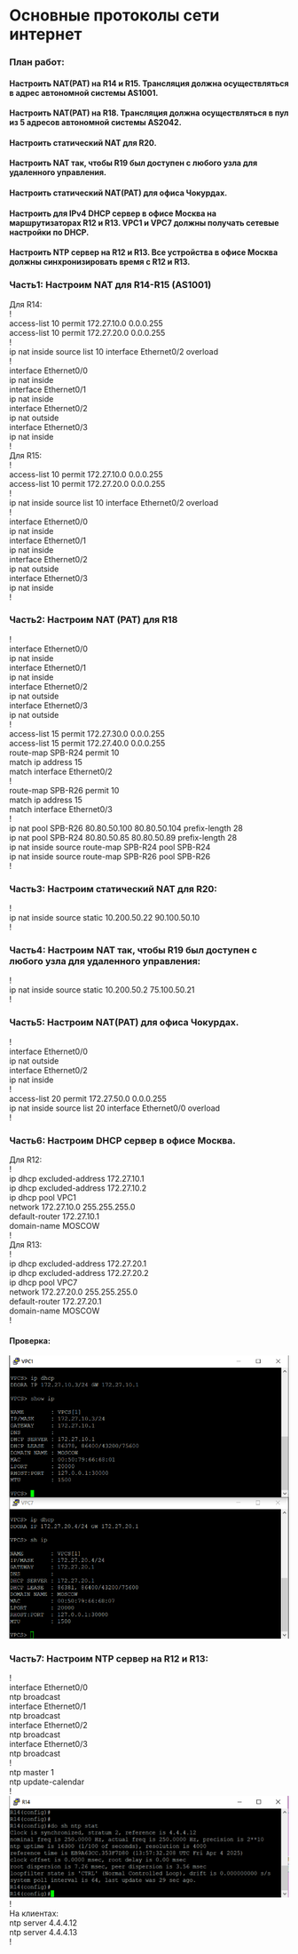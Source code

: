 # Основные протоколы сети интернет  

### План работ:  
#### Настроить NAT(PAT) на R14 и R15. Трансляция должна осуществляться в адрес автономной системы AS1001.  
#### Настроить NAT(PAT) на R18. Трансляция должна осуществляться в пул из 5 адресов автономной системы AS2042.  
#### Настроить статический NAT для R20.  
#### Настроить NAT так, чтобы R19 был доступен с любого узла для удаленного управления.  
#### Настроить статический NAT(PAT) для офиса Чокурдах.  
#### Настроить для IPv4 DHCP сервер в офисе Москва на маршрутизаторах R12 и R13. VPC1 и VPC7 должны получать сетевые настройки по DHCP.  
#### Настроить NTP сервер на R12 и R13. Все устройства в офисе Москва должны синхронизировать время с R12 и R13.  

### Часть1: Настроим NAT для R14-R15 (AS1001)  
Для R14:  
!  
access-list 10 permit 172.27.10.0 0.0.0.255  
access-list 10 permit 172.27.20.0 0.0.0.255  
!  
ip nat inside source list 10 interface Ethernet0/2 overload  
!  
interface Ethernet0/0  
  ip nat inside  
interface Ethernet0/1  
  ip nat inside  
interface Ethernet0/2  
 ip nat outside  
interface Ethernet0/3  
  ip nat inside  
!  
Для R15:  
!  
access-list 10 permit 172.27.10.0 0.0.0.255  
access-list 10 permit 172.27.20.0 0.0.0.255  
!  
ip nat inside source list 10 interface Ethernet0/2 overload  
!  
interface Ethernet0/0  
  ip nat inside  
interface Ethernet0/1  
  ip nat inside  
interface Ethernet0/2  
 ip nat outside  
interface Ethernet0/3  
  ip nat inside  
!  
### Часть2: Настроим NAT (PAT) для R18  
!  
interface Ethernet0/0  
 ip nat inside  
interface Ethernet0/1  
 ip nat inside  
interface Ethernet0/2  
 ip nat outside  
interface Ethernet0/3  
 ip nat outside  
!  
access-list 15 permit 172.27.30.0 0.0.0.255  
access-list 15 permit 172.27.40.0 0.0.0.255  
route-map SPB-R24 permit 10  
 match ip address 15  
 match interface Ethernet0/2  
!  
route-map SPB-R26 permit 10  
 match ip address 15  
 match interface Ethernet0/3  
!  
ip nat pool SPB-R26 80.80.50.100 80.80.50.104 prefix-length 28  
ip nat pool SPB-R24 80.80.50.85 80.80.50.89 prefix-length 28  
ip nat inside source route-map SPB-R24 pool SPB-R24  
ip nat inside source route-map SPB-R26 pool SPB-R26  
!  

### Часть3: Настроим статический NAT для R20:  
!  
ip nat inside source static 10.200.50.22 90.100.50.10  
!  
### Часть4: Настроим NAT так, чтобы R19 был доступен с любого узла для удаленного управления:  
!  
ip nat inside source static 10.200.50.2 75.100.50.21  
!  
### Часть5: Настроим NAT(PAT) для офиса Чокурдах.  
!  
interface Ethernet0/0  
 ip nat outside    
interface Ethernet0/2  
 ip nat inside  
!  
access-list 20 permit 172.27.50.0 0.0.0.255  
ip nat inside source list 20 interface Ethernet0/0 overload  
!  
### Часть6: Настроим DHCP сервер в офисе Москва.  
Для R12:  
!  
ip dhcp excluded-address 172.27.10.1  
ip dhcp excluded-address 172.27.10.2  
ip dhcp pool VPC1  
 network 172.27.10.0 255.255.255.0  
 default-router 172.27.10.1  
 domain-name MOSCOW  
!  
Для R13:  
!  
ip dhcp excluded-address 172.27.20.1  
ip dhcp excluded-address 172.27.20.2  
ip dhcp pool VPC7  
 network 172.27.20.0 255.255.255.0  
 default-router 172.27.20.1  
 domain-name MOSCOW  
!  
#### Проверка:  
![alt-текст](https://github.com/stanlaz/otus_network_engineer/blob/main/Лабораторные%20работы/PROTOCOLS/DHCP-VPC.png)  

### Часть7: Настроим NTP сервер на R12 и R13:  
!  
interface Ethernet0/0  
 ntp broadcast  
interface Ethernet0/1  
 ntp broadcast  
interface Ethernet0/2  
 ntp broadcast  
interface Ethernet0/3  
 ntp broadcast  
!  
ntp master 1  
ntp update-calendar  
!  
![alt-текст](https://github.com/stanlaz/otus_network_engineer/blob/main/Лабораторные%20работы/PROTOCOLS/NTP-R14.png)  
!  
На клиентах:  
ntp server 4.4.4.12  
ntp server 4.4.4.13  
!  

